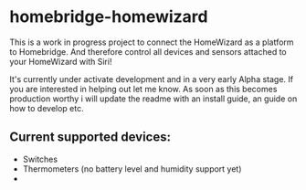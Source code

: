 # homebridge-homewizard
This is a work in progress project to connect the HomeWizard as a platform to Homebridge.
And therefore control all devices and sensors attached to your HomeWizard with Siri!

It's currently under activate development and in a very early Alpha stage. 
If you are interested in helping out let me know. As soon as this becomes production worthy i will update the readme 
with an install guide, an guide on how to develop etc.

## Current supported devices:
- Switches
- Thermometers (no battery level and humidity support yet)
- 
